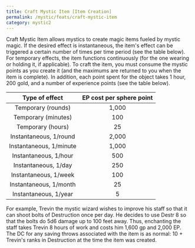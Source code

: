 ```yaml
---
title: Craft Mystic Item [Item Creation]
permalink: /mystic/feats/craft-mystic-item
category: mystic2
---
```

Craft Mystic Item allows mystics to create magic items fueled by mystic
magic. If the desired effect is instantaneous, the item's effect can be
triggered a certain number of times per time period (see the table
below). For temporary effects, the item functions continuously (for the
one wearing or holding it, if applicable). To craft the item, you must
consume the mystic points as you create it (and the maximums are
returned to you when the item is complete). In addition, each point
spent for the object takes 1 hour, 200 gold, and a number of experience
points (see the table below).

| Type of effect          | EP cost per sphere point |
|:-----------------------:|:------------------------:|
| Temporary (rounds)      |                    1,000 |
| Temporary (minutes)     |                      100 |
| Temporary (hours)       |                       25 |
| Instantaneous, 1/round  |                    2,000 |
| Instantaneous, 1/minute |                    1,000 |
| Instantaneous, 1/hour   |                      500 |
| Instantaneous, 1/day    |                      250 |
| Instantaneous, 1/week   |                      100 |
| Instantaneous, 1/month  |                       25 |
| Instantaneous, 1/year   |                        5 |

For example, Trevin the mystic wizard wishes to improve his staff so
that it can shoot bolts of Destruction once per day. He decides to use
Destr 8 so that the bolts do 5d6 damage up to 100 feet away. Thus,
enchanting the staff takes Trevin 8 hours of work and costs him 1,600 gp
and 2,000 EP. The DC for any saving throws associated with the item is
as normal: 10 + Trevin's ranks in Destruction at the time the item was
created.
